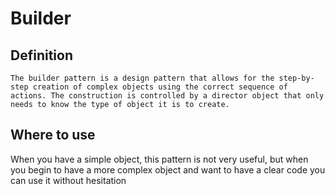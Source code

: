 # Builder
## Definition
`The builder pattern is a design pattern that allows for the step-by-step creation of complex objects using the correct sequence of actions. The construction is controlled by a director object that only needs to know the type of object it is to create.`

## Where to use
When you have a simple object, this pattern is not very useful, but when you begin to have a more complex object and want to have a clear code you can use it without hesitation